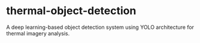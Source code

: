 # thermal-object-detection
A deep learning-based object detection system using YOLO architecture for thermal imagery analysis. 
